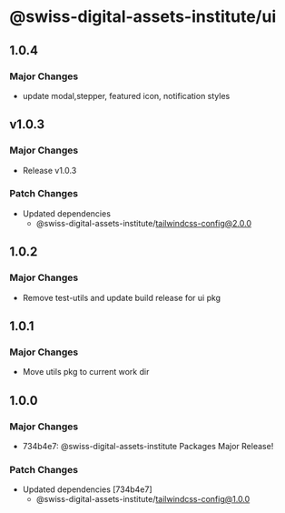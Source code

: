# @swiss-digital-assets-institute/ui

## 1.0.4

### Major Changes

- update modal,stepper, featured icon, notification styles

## v1.0.3

### Major Changes

- Release v1.0.3

### Patch Changes

- Updated dependencies
  - @swiss-digital-assets-institute/tailwindcss-config@2.0.0

## 1.0.2

### Major Changes

- Remove test-utils and update build release for ui pkg

## 1.0.1

### Major Changes

- Move utils pkg to current work dir

## 1.0.0

### Major Changes

- 734b4e7: @swiss-digital-assets-institute Packages Major Release!

### Patch Changes

- Updated dependencies [734b4e7]
  - @swiss-digital-assets-institute/tailwindcss-config@1.0.0
